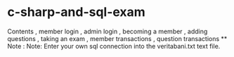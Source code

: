 # c-sharp-and-sql-exam
Contents , member login , admin login , becoming a member , adding questions , taking an exam , member transactions , question transactions
** Note : Note: Enter your own sql connection into the veritabani.txt text file.

